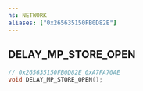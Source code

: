 ```yaml
---
ns: NETWORK
aliases: ["0x265635150FB0D82E"]
---
```

## DELAY_MP_STORE_OPEN

```c
// 0x265635150FB0D82E 0xA7FA70AE
void DELAY_MP_STORE_OPEN();
```


